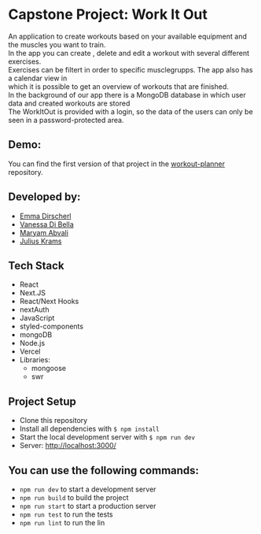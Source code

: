 # Capstone Project: Work It Out

An application to create workouts based on your available equipment and the muscles you want to train.
<br> In the app you can create , delete and edit a workout with several different exercises.
<br>Exercises can be filtert in order to specific musclegrupps. The app also has a calendar view in
<br>which it is possible to get an overview of workouts that are finished. 
<br>In the background of our app there is a MongoDB database in which user data and created workouts are stored
<br>The WorkItOut is provided with a login, so the data of the users can only be seen in a password-protected area.

## Demo:

You can find the first version of that project in the [workout-planner](https://github.com/jukrams/workout-planner) repository.

## Developed by:

- [Emma Dirscherl](https://github.com/EmmaDir)
- [Vanessa Di Bella](https://github.com/VanessaDiBella)
- [Maryam Abvali](https://github.com/Abvali)
- [Julius Krams](https://github.com/jukrams)

## Tech Stack

- React
- Next.JS
- React/Next Hooks
- nextAuth
- JavaScript
- styled-components
- mongoDB
- Node.js
- Vercel
- Libraries:
  - mongoose
  - swr

## Project Setup

- Clone this repository
- Install all dependencies with `$ npm install`
- Start the local development server with `$ npm run dev`
- Server: [http://localhost:3000/](http://localhost:3000/)


## You can use the following commands:

- `npm run dev` to start a development server
- `npm run build` to build the project
- `npm run start` to start a production server
- `npm run test` to run the tests
- `npm run lint` to run the lin